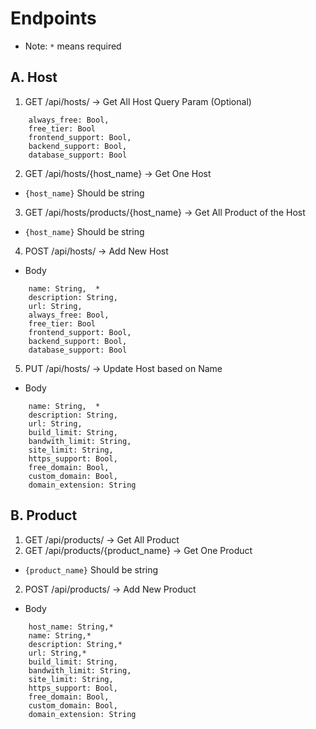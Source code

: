 # Endpoints
* Note: `*` means required
## A. Host
1. GET /api/hosts/ -> Get All Host
Query Param (Optional)
```
    always_free: Bool,
    free_tier: Bool
    frontend_support: Bool,
    backend_support: Bool,
    database_support: Bool
```

2. GET /api/hosts/{host_name} -> Get One Host
* `{host_name}` Should be string
3. GET /api/hosts/products/{host_name} -> Get All Product of the Host
* `{host_name}` Should be string
4. POST /api/hosts/ -> Add New Host
* Body
```
    name: String,  *
    description: String,
    url: String,
    always_free: Bool,
    free_tier: Bool
    frontend_support: Bool,
    backend_support: Bool,
    database_support: Bool
```
5. PUT /api/hosts/ -> Update Host based on Name
* Body
```
    name: String,  *
    description: String,
    url: String,
    build_limit: String,
    bandwith_limit: String,
    site_limit: String,
    https_support: Bool,
    free_domain: Bool,
    custom_domain: Bool,
    domain_extension: String
```

## B. Product
1. GET /api/products/ -> Get All Product
2. GET /api/products/{product_name} -> Get One Product
* `{product_name}` Should be string
2. POST /api/products/ -> Add New Product
* Body
```
    host_name: String,*
    name: String,*
    description: String,*
    url: String,*
    build_limit: String,
    bandwith_limit: String,
    site_limit: String,
    https_support: Bool,
    free_domain: Bool,
    custom_domain: Bool,
    domain_extension: String
```
